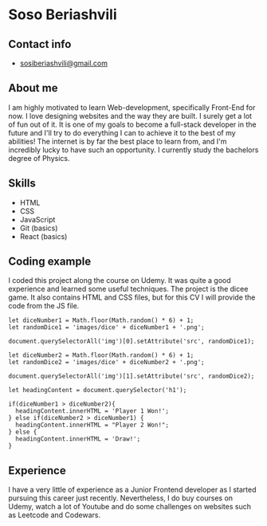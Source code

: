 # Soso Beriashvili
## Contact info
- sosiberiashvili@gmail.com
## About me

I am highly motivated to learn Web-development, specifically Front-End for now. I love designing websites and the way they are built. I surely get a lot of fun out of 
it. It is one of my goals to become a full-stack developer in the future and I'll try to do everything I can to achieve it to the best of my abilities! The internet is 
by far the best place to learn from, and I'm incredibly lucky to have such an opportunity. I currently study the bachelors degree of Physics.

## Skills
- HTML
- CSS
- JavaScript
- Git (basics)
- React (basics)

## Coding example

I coded this project along the course on Udemy. It was quite a good experience and learned some useful techniques. The project is the dicee game. It also contains HTML and CSS files, but for this CV I will provide the code from the JS file.

```
let diceNumber1 = Math.floor(Math.random() * 6) + 1;
let randomDice1 = 'images/dice' + diceNumber1 + '.png';

document.querySelectorAll('img')[0].setAttribute('src', randomDice1);

let diceNumber2 = Math.floor(Math.random() * 6) + 1;
let randomDice2 = 'images/dice' + diceNumber2 + '.png';

document.querySelectorAll('img')[1].setAttribute('src', randomDice2);

let headingContent = document.querySelector('h1');

if(diceNumber1 > diceNumber2){
  headingContent.innerHTML = 'Player 1 Won!';
} else if(diceNumber2 > diceNumber1) {
  headingContent.innerHTML = "Player 2 Won!";
} else {
  headingContent.innerHTML = 'Draw!';
}
```

## Experience

I have a very little of experience as a Junior Frontend developer as I started pursuing this career just recently. Nevertheless, I do buy courses on Udemy, watch a lot of Youtube and do some challenges on websites such as Leetcode and Codewars.
